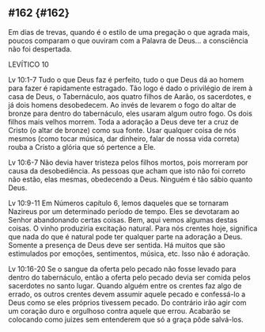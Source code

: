 ## #162 {#162}

Em dias de trevas, quando é o estilo de uma pregação o que agrada mais, poucos comparam o que ouviram com a Palavra de Deus... a consciência não foi despertada.

LEVÍTICO 10

Lv 10:1-7 Tudo o que Deus faz é perfeito, tudo o que Deus dá ao homem para fazer é rapidamente estragado. Tão logo é dado o privilégio de irem à casa de Deus, o Tabernáculo, aos quatro filhos de Aarão, os sacerdotes, e já dois homens desobedecem. Ao invés de levarem o fogo do altar de bronze para dentro do tabernáculo, eles usaram algum outro fogo. Os dois filhos mais velhos morrem. Toda a adoração a Deus deve ter a cruz de Cristo (o altar de bronze) como sua fonte. Usar qualquer coisa de nós mesmos (como tocar música, dar dinheiro, falar de nossa vida correta) rouba a Cristo a glória que só pertence a Ele.

Lv 10:6-7 Não devia haver tristeza pelos filhos mortos, pois morreram por causa da desobediência. As pessoas que acham que isto não foi correto não estão, elas mesmas, obedecendo a Deus. Ninguém é tão sábio quanto Deus.

Lv 10:9-11 Em Números capítulo 6, lemos daqueles que se tornaram Nazireus por um determinado período de tempo. Eles se devotaram ao Senhor abandonando certas coisas. Bem, aqui vemos algumas destas coisas. O vinho produziria excitação natural. Para nós crentes hoje, significa que nada do que é natural pode ter qualquer parte na adoração a Deus. Somente a presença de Deus deve ser sentida. Há muitos que são estimulados por emoções, sentimentos, música, etc. Isso não é adoração.

Lv 10:16-20 Se o sangue da oferta pelo pecado não fosse levado para dentro do tabernáculo, então a oferta pelo pecado devia ser comida pelos sacerdotes no santo lugar. Quando alguém entre os crentes faz algo de errado, os outros crentes devem assumir aquele pecado e confessá-lo a Deus como se eles próprios tivessem pecado. Do contrário irão agir com um coração duro e orgulhoso contra aquele que errou. Acabarão se colocando como juizes sem entenderem que só a graça pôde salvá-los.
